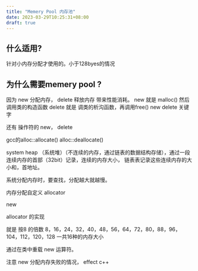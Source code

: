 ```yaml
---
title: "Memery Pool 内存池"
date: 2023-03-29T10:25:31+08:00
draft: true
---
```



## 什么适用?
针对小内存分配才使用的。小于128byes的情况


## 为什么需要memery pool ?
因为 new 分配内存，
delete 释放内存 带来性能消耗。
new 就是 malloc() 然后调用类的构造函数
delete 就是 调类的析沟函数，再调用free()
new
delete 
关键字

还有
操作符的 new， delete

gcc的alloc::allocate()
alloc::deallocate()

system heap （系统堆）（不连续的内存，通过链表的数据结构存储），通过一段连续内存的首部（32bit）记录，连续的内存大小，
链表表记录这些连续内存的大小和，首地址。

系统分配内存时，要查找，分配越大就越慢。


内存分配自定义
allocator 

new

allocator 的实现

就是 按8 的倍数
8，16，24，32，40，48，56，64，72，80，88，96，104，112，120，128
一共16种的内存大小









通过在类中重载 new 运算符。


注意 new 分配内存失败的情况， effect c++
